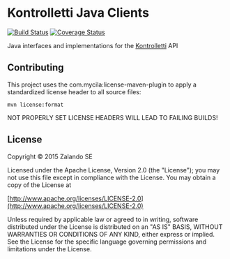 # Kontrolletti Java Clients

[![Build Status](https://travis-ci.org/zalando/kontrolletti-client-java.svg)](https://travis-ci.org/zalando/kontrolletti-client-java)
[![Coverage Status](https://coveralls.io/repos/zalando/kontrolletti-client-java/badge.svg)](https://coveralls.io/r/zalando/kontrolletti-client-java)

Java interfaces and implementations for the [Kontrolletti](https://github.com/zalando/kontrolletti) API
 
## Contributing
 
This project uses the com.mycila:license-maven-plugin to apply a standardized license header to all source files:

    mvn license:format

NOT PROPERLY SET LICENSE HEADERS WILL LEAD TO FAILING BUILDS!
 
## License

Copyright © 2015 Zalando SE

Licensed under the Apache License, Version 2.0 (the "License");
you may not use this file except in compliance with the License.
You may obtain a copy of the License at

   [http://www.apache.org/licenses/LICENSE-2.0](http://www.apache.org/licenses/LICENSE-2.0)

Unless required by applicable law or agreed to in writing, software
distributed under the License is distributed on an "AS IS" BASIS,
WITHOUT WARRANTIES OR CONDITIONS OF ANY KIND, either express or implied.
See the License for the specific language governing permissions and
limitations under the License.